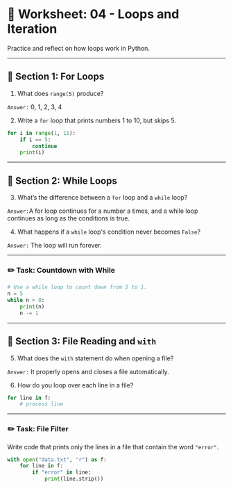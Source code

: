 # 📝 Worksheet: 04 - Loops and Iteration

Practice and reflect on how loops work in Python.

---

## 🔁 Section 1: For Loops

1. What does `range(5)` produce?

`Answer:` 0, 1, 2, 3, 4

2. Write a `for` loop that prints numbers 1 to 10, but skips 5.

```python
for i in range(1, 11):
    if i == 5:
        continue
    print(i)
```

---

## 🔁 Section 2: While Loops

3. What’s the difference between a `for` loop and a `while` loop?

`Answer:`A for loop continues for a number a times, and a while loop continues as long
as the conditions is true.

4. What happens if a `while` loop's condition never becomes `False`?

`Answer:` The loop will run forever.

---

### ✏️ Task: Countdown with While

```python
# Use a while loop to count down from 5 to 1.
n = 5
while n > 0:
    print(n)
    n -= 1
```

---

## 📁 Section 3: File Reading and `with`

5. What does the `with` statement do when opening a file?

`Answer:` It properly opens and closes a file automatically.

6. How do you loop over each line in a file?

``` python
for line in f:
    # process line
```

---

### ✏️ Task: File Filter

Write code that prints only the lines in a file that contain the word `"error"`.

```python
with open("data.txt", "r") as f:
    for line in f:
        if "error" in line:
            print(line.strip())
```